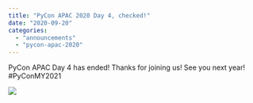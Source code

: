```yaml
---
title: "PyCon APAC 2020 Day 4, checked!"
date: "2020-09-20"
categories:
  - "announcements"
  - "pycon-apac-2020"
---
```


PyCon APAC Day 4 has ended! Thanks for joining us! See you next year! #PyConMY2021

![](/archived-images/ends4.png?w=1024)
